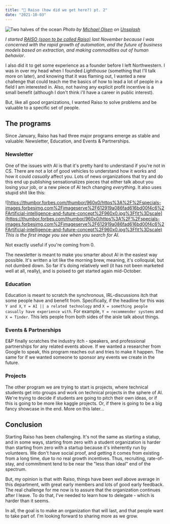 ```yaml
---
title: "🦾 Raiso (how did we get here?) pt. 2"
date: "2021-10-03"
---
```


![Two halves of the ocean](https://images.unsplash.com/photo-1507880572231-f85401ce76e6?ixid=MnwxMjA3fDB8MHxwaG90by1wYWdlfHx8fGVufDB8fHx8&ixlib=rb-1.2.1&auto=format&fit=crop&w=2458&q=80)
_Photo by [Michael Olsen](https://unsplash.com/@mganeolsen) on [Unsplash](https://unsplash.com/s/photos/yin-yang?utm_source=unsplash&utm_medium=referral&utm_content=creditCopyText)_

_I started [RAISO (soon to be called Raiso)](https://raiso.org) last November because I was concerned with the rapid growth of automation, and the future of business models based on extraction, and making commodities out of human behavior_.

I also did it to get some experience as a founder before I left Northwestern. I was in over my head when I founded _Lighthouse_ (something that I'll talk more on later), and knowing that it was flaming out, I wanted a new challenge that could teach me the basics of how to lead a lot of people in a field I am interested in. Also, not having any explicit profit incentive is a small benefit (although I don't think i'll have a career in public interest).

But, like all good organizations, I wanted Raiso to solve problems and be valuable to a specific set of people.

## The programs

Since January, Raiso has had three major programs emerge as stable and valuable: Newsletter, Education, and Events & Partnerships.

### Newsletter

One of the issues with AI is that it's pretty hard to understand if you're not in CS. There are not a lot of good vehicles to understand how it works and how it could _casually_ affect you. Lots of news organizations that try and do this end up publishing sensationalizes pieces that either talk about you losing your job, or a new piece of AI tech changing _everything_. It also uses stupid shit like this:

![https://thumbor.forbes.com/thumbor/960x0/https%3A%2F%2Fspecials-images.forbesimg.com%2Fimageserve%2F612919a086fad616bd00f4c6%2FArtificial-intelligence-and-future-concept%2F960x0.jpg%3Ffit%3Dscale](https://thumbor.forbes.com/thumbor/960x0/https%3A%2F%2Fspecials-images.forbesimg.com%2Fimageserve%2F612919a086fad616bd00f4c6%2FArtificial-intelligence-and-future-concept%2F960x0.jpg%3Ffit%3Dscale)
_This is the first image you see when you search for AI._

Not exactly useful if you're coming from 0.

The newsletter is meant to make you smarter about AI in the easiest way possible. It's written a lot like the morning brew, meaning, it's colloquial, but not dumbed down. So far it's doing relatively well (it has not been marketed well at all, really), and is poised to get started again mid-October.

### Education

Education is meant to scratch the synchronous, IRL-discussions itch that some people have and benefit from. Specifically, if the headline for this was `Y and X`, `Y = AI || a related technology` and `X = something people casually have experience with`. For example, `Y = recommender systems` and `X = Tinder`. This lets people from both sides of the aisle talk about things.

### Events & Partnerships

E&P finally scratches the industry itch - speakers, and professional partnerships for any related events above. If we wanted a researcher from Google to speak, this program reaches out and tries to make it happen. The same for if we wanted someone to sponsor any events we create in the future.

### Projects

The other program we are trying to start is projects, where technical students get into groups and work on technical projects in the sphere of AI. We're trying to decide if students are going to pitch their own ideas, or if this is going to be more like kaggle projects. Or, if there is going to be a big fancy showcase in the end. More on this later...

## Conclusion

Starting Raiso has been challenging. It's not the same as starting a statup, and in some ways, starting from zero with a student organization is harder than starting from zero with a startup because it's inherently run by volunteers. We don't have social proof, and getting it comes from existing from a long time, due to no real growth incentives. Thus, recruiting, rate-of-stay, and commitment tend to be near the "less than ideal" end of the spectrum. 

But, my opinion is that with Raiso, things have been _well_ above average in this department, with great early members and lots of good early feedback. The real challenge for me now is to assure that the organization continues after I leave. To do that, I've needed to learn how to delegate - which is harder than it seems. 

In all, the goal is to make an organization that will last, and that people want to take part of. I'm looking forward to sharing more as we grow.
